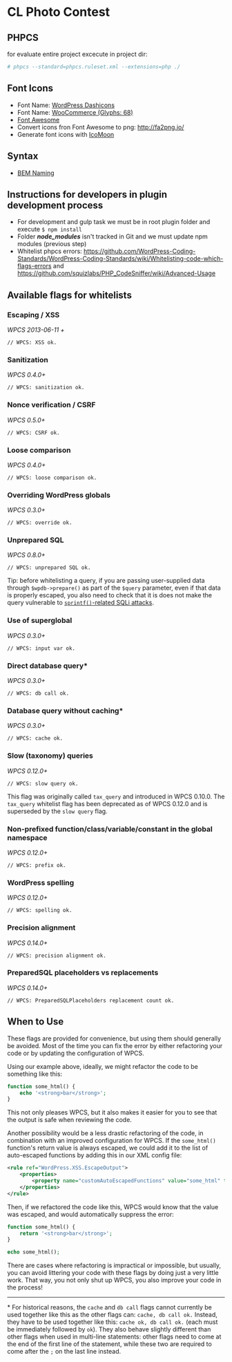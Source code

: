 # CL Photo Contest

## PHPCS
for evaluate entire project excecute in project dir:

```bash
# phpcs --standard=phpcs.ruleset.xml --extensions=php ./
```

## Font Icons

* Font Name: [WordPress Dashicons](https://developer.wordpress.org/resource/dashicons/)
* Font Name: [WooCommerce (Glyphs: 68)](https://rawgit.com/woothemes/woocommerce-icons/master/demo.html)
* [Font Awesome](https://fontawesome.com/)
* Convert icons fron Font Awesome to png: http://fa2png.io/
* Generate font icons with [IcoMoon](https://icomoon.io/app/#/select)

## Syntax

* [BEM Naming](http://getbem.com/naming/)

## Instructions for developers in plugin development process

* For development and gulp task we must be in root plugin folder and execute `$ npm install`
* Folder ___node_modules___ isn't tracked in Git and we must update npm modules (previous step)
* Whitelist phpcs errors: https://github.com/WordPress-Coding-Standards/WordPress-Coding-Standards/wiki/Whitelisting-code-which-flags-errors and https://github.com/squizlabs/PHP_CodeSniffer/wiki/Advanced-Usage

## Available flags for whitelists

### Escaping / XSS
_WPCS 2013-06-11 +_

`// WPCS: XSS ok.`

### Sanitization
_WPCS 0.4.0+_

`// WPCS: sanitization ok.`

### Nonce verification / CSRF
_WPCS 0.5.0+_

`// WPCS: CSRF ok.`

### Loose comparison
_WPCS 0.4.0+_

`// WPCS: loose comparison ok.`

### Overriding WordPress globals
_WPCS 0.3.0+_

`// WPCS: override ok.`

### Unprepared SQL
_WPCS 0.8.0+_

`// WPCS: unprepared SQL ok.`

Tip: before whitelisting a query, if you are passing user-supplied data through `$wpdb->prepare()` as part of the `$query` parameter, even if that data is properly escaped, you also need to check that it is does not make the query vulnerable to [`sprintf()`-related SQLi attacks](https://blog.sucuri.net/2017/02/sql-injection-vulnerability-nextgen-gallery-wordpress.html).

### Use of superglobal
_WPCS 0.3.0+_

`// WPCS: input var ok.`

### Direct database query*
_WPCS 0.3.0+_

`// WPCS: db call ok.`

### Database query without caching*
_WPCS 0.3.0+_

`// WPCS: cache ok.`

### Slow (taxonomy) queries
_WPCS 0.12.0+_

`// WPCS: slow query ok.`

This flag was originally called `tax_query` and introduced in WPCS 0.10.0.
The `tax_query` whitelist flag has been deprecated as of WPCS 0.12.0 and is superseded by the `slow query` flag.

### Non-prefixed function/class/variable/constant in the global namespace
_WPCS 0.12.0+_

`// WPCS: prefix ok.`

### WordPress spelling
_WPCS 0.12.0+_

`// WPCS: spelling ok.`

### Precision alignment
_WPCS 0.14.0+_

`// WPCS: precision alignment ok.`

### PreparedSQL placeholders vs replacements
_WPCS 0.14.0+_

`// WPCS: PreparedSQLPlaceholders replacement count ok.`

## When to Use

These flags are provided for convenience, but using them should generally be avoided. Most of the time you can fix the error by either refactoring your code or by updating the configuration of WPCS.

Using our example above, ideally, we might refactor the code to be something like this:

```php
function some_html() {
    echo '<strong>bar</strong>';
}
```

This not only pleases WPCS, but it also makes it easier for you to see that the output is safe when reviewing the code.

Another possibility would be a less drastic refactoring of the code, in combination with an improved configuration for WPCS. If the `some_html()` function's return value is always escaped, we could add it to the list of auto-escaped functions by adding this in our XML config file:

```xml
<rule ref="WordPress.XSS.EscapeOutput">
	<properties>
		<property name="customAutoEscapedFunctions" value="some_html" type="array" />
	</properties>
</rule>
```

Then, if we refactored the code like this, WPCS would know that the value was escaped, and would automatically suppress the error:

```php
function some_html() {
    return '<strong>bar</strong>';
}

echo some_html();
```

There are cases where refactoring is impractical or impossible, but usually, you can avoid littering your code with these flags by doing just a very little work. That way, you not only shut up WPCS, you also improve your code in the process!

---
\* For historical reasons, the `cache` and `db call` flags cannot currently be used together like this as the other flags can: `cache, db call ok.` Instead, they have to be used together like this: `cache ok, db call ok.` (each must be immediately followed by `ok`). They also behave slightly different than other flags when used in multi-line statements: other flags need to come at the end of the first line of the statement, while these two are required to come after the `;` on the last line instead.
